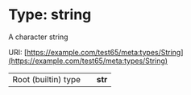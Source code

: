 
# Type: string


A character string

URI: [https://example.com/test65/meta:types/String](https://example.com/test65/meta:types/String)

|  |  |  |
| --- | --- | --- |
| Root (builtin) type | | **str** |
